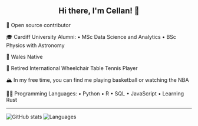 <h2 align="center">Hi there, I'm Cellan! 👋 </h2>

🚀 Open source contributor

🎓 Cardiff University Alumni: • MSc Data Science and Analytics • BSc Physics with Astronomy

🏴󠁧󠁢󠁷󠁬󠁳󠁿 Wales Native

🏓 Retired International Wheelchair Table Tennis Player

🏔 In my free time, you can find me playing basketball or watching the NBA

🤟🏻 Programming Languages: • Python • R • SQL • JavaScript • Learning Rust

---

![GitHub stats](https://github-readme-stats.vercel.app/api?username=ce11an&show_icons=true&theme=tokyonight)
![Languages](https://github-readme-stats.vercel.app/api/top-langs/?username=Ce11an&theme=tokyonight)

<!---
Ce11an/Ce11an is a ✨ special ✨ repository because its `README.md` (this file) appears on your GitHub profile.
You can click the Preview link to take a look at your changes.
--->
